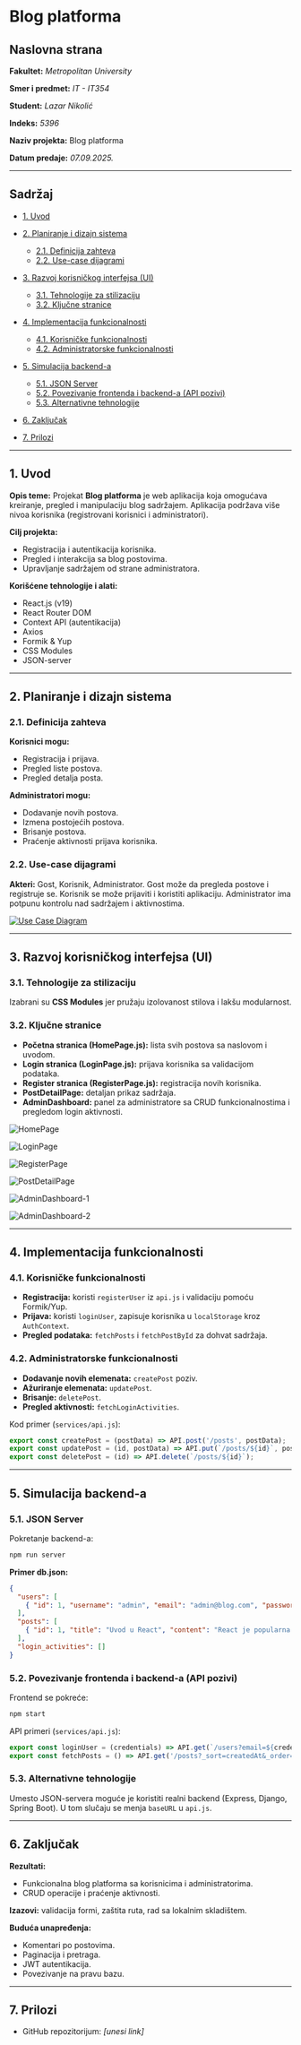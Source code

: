 # Blog platforma

## Naslovna strana

**Fakultet:** *Metropolitan University*

**Smer i predmet:** *IT - IT354*

**Student:** *Lazar Nikolić*

**Indeks:** *5396*

**Naziv projekta:** Blog platforma

**Datum predaje:** *07.09.2025.*

---

## Sadržaj

* [1. Uvod](#1-uvod)
* [2. Planiranje i dizajn sistema](#2-planiranje-i-dizajn-sistema)

  * [2.1. Definicija zahteva](#21-definicija-zahteva)
  * [2.2. Use-case dijagrami](#22-use-case-dijagrami)
* [3. Razvoj korisničkog interfejsa (UI)](#3-razvoj-korisničkog-interfejsa-ui)

  * [3.1. Tehnologije za stilizaciju](#31-tehnologije-za-stilizaciju)
  * [3.2. Ključne stranice](#32-ključne-stranice)
* [4. Implementacija funkcionalnosti](#4-implementacija-funkcionalnosti)

  * [4.1. Korisničke funkcionalnosti](#41-korisničke-funkcionalnosti)
  * [4.2. Administratorske funkcionalnosti](#42-administratorske-funkcionalnosti)
* [5. Simulacija backend-a](#5-simulacija-backend-a)

  * [5.1. JSON Server](#51-json-server)
  * [5.2. Povezivanje frontenda i backend-a (API pozivi)](#52-povezivanje-frontenda-i-backend-a-api-pozivi)
  * [5.3. Alternativne tehnologije](#53-alternativne-tehnologije)
* [6. Zaključak](#6-zaključak)
* [7. Prilozi](#7-prilozi)

---

## 1. Uvod

**Opis teme:** Projekat **Blog platforma** je web aplikacija koja omogućava kreiranje, pregled i manipulaciju blog sadržajem. Aplikacija podržava više nivoa korisnika (registrovani korisnici i administratori).

**Cilj projekta:**

* Registracija i autentikacija korisnika.
* Pregled i interakcija sa blog postovima.
* Upravljanje sadržajem od strane administratora.

**Korišćene tehnologije i alati:**

* React.js (v19)
* React Router DOM
* Context API (autentikacija)
* Axios
* Formik & Yup
* CSS Modules
* JSON-server

---

## 2. Planiranje i dizajn sistema

### 2.1. Definicija zahteva

**Korisnici mogu:**

* Registracija i prijava.
* Pregled liste postova.
* Pregled detalja posta.

**Administratori mogu:**

* Dodavanje novih postova.
* Izmena postojećih postova.
* Brisanje postova.
* Praćenje aktivnosti prijava korisnika.

### 2.2. Use-case dijagrami

**Akteri:** Gost, Korisnik, Administrator.
Gost može da pregleda postove i registruje se. Korisnik se može prijaviti i koristiti aplikaciju. Administrator ima potpunu kontrolu nad sadržajem i aktivnostima.

[![Use Case Diagram](./diagram.png)](./diagram.png)

---

## 3. Razvoj korisničkog interfejsa (UI)

### 3.1. Tehnologije za stilizaciju

Izabrani su **CSS Modules** jer pružaju izolovanost stilova i lakšu modularnost.

### 3.2. Ključne stranice

* **Početna stranica (HomePage.js):** lista svih postova sa naslovom i uvodom.
* **Login stranica (LoginPage.js):** prijava korisnika sa validacijom podataka.
* **Register stranica (RegisterPage.js):** registracija novih korisnika.
* **PostDetailPage:** detaljan prikaz sadržaja.
* **AdminDashboard:** panel za administratore sa CRUD funkcionalnostima i pregledom login aktivnosti.

![HomePage](./HomePage.png)

![LoginPage](./LoginPage.png)

![RegisterPage](./RegisterPage.png)

![PostDetailPage](./PostDetailPage.png)

![AdminDashboard-1](./AdminDashboard-1.png)

![AdminDashboard-2](./AdminDashboard-2.png)


---

## 4. Implementacija funkcionalnosti

### 4.1. Korisničke funkcionalnosti

* **Registracija:** koristi `registerUser` iz `api.js` i validaciju pomoću Formik/Yup.
* **Prijava:** koristi `loginUser`, zapisuje korisnika u `localStorage` kroz `AuthContext`.
* **Pregled podataka:** `fetchPosts` i `fetchPostById` za dohvat sadržaja.

### 4.2. Administratorske funkcionalnosti

* **Dodavanje novih elemenata:** `createPost` poziv.
* **Ažuriranje elemenata:** `updatePost`.
* **Brisanje:** `deletePost`.
* **Pregled aktivnosti:** `fetchLoginActivities`.

Kod primer (`services/api.js`):

```javascript
export const createPost = (postData) => API.post('/posts', postData);
export const updatePost = (id, postData) => API.put(`/posts/${id}`, postData);
export const deletePost = (id) => API.delete(`/posts/${id}`);
```

---

## 5. Simulacija backend-a

### 5.1. JSON Server

Pokretanje backend-a:

```bash
npm run server
```

**Primer db.json:**

```json
{
  "users": [
    { "id": 1, "username": "admin", "email": "admin@blog.com", "password": "adminpassword", "role": "admin" }
  ],
  "posts": [
    { "id": 1, "title": "Uvod u React", "content": "React je popularna biblioteka...", "authorId": 1, "createdAt": "2023-10-27T10:00:00Z" }
  ],
  "login_activities": []
}
```

### 5.2. Povezivanje frontenda i backend-a (API pozivi)

Frontend se pokreće:

```bash
npm start
```

API primeri (`services/api.js`):

```javascript
export const loginUser = (credentials) => API.get(`/users?email=${credentials.email}&password=${credentials.password}`);
export const fetchPosts = () => API.get('/posts?_sort=createdAt&_order=desc');
```

### 5.3. Alternativne tehnologije

Umesto JSON-servera moguće je koristiti realni backend (Express, Django, Spring Boot). U tom slučaju se menja `baseURL` u `api.js`.

---

## 6. Zaključak

**Rezultati:**

* Funkcionalna blog platforma sa korisnicima i administratorima.
* CRUD operacije i praćenje aktivnosti.

**Izazovi:** validacija formi, zaštita ruta, rad sa lokalnim skladištem.

**Buduća unapređenja:**

* Komentari po postovima.
* Paginacija i pretraga.
* JWT autentikacija.
* Povezivanje na pravu bazu.

---

## 7. Prilozi

* GitHub repozitorijum: *\[unesi link]*
